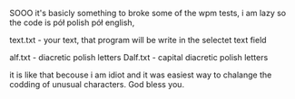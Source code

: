 SOOO it's basicly something to broke some of the wpm tests, i am lazy so the code is pół polish pół english, 

text.txt - your text, that program will be write in the selectet text field

alf.txt - diacretic polish letters
Dalf.txt - capital diacretic polish letters

it is like that becouse i am idiot and it was easiest way to chalange the codding of unusual characters. 
God bless you.
